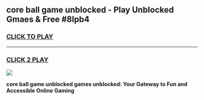 
## core ball game unblocked - Play Unblocked Gmaes & Free #8lpb4
<h3>
<a href="https://news.freeplayer.one?title=core_ball_game_unblocked&ref=24F">CLICK TO PLAY</a></h3>
<hr>

<h3>
<a href="https://news.freeplayer.one?title=core_ball_game_unblocked&ref=24F">CLICK 2 PLAY</a>
  
</h3>

<a href="https://news.freeplayer.one?title=core_ball_game_unblocked&ref=24F/"><img src="https://clearcache.store/games.png"></a>


**core ball game unblocked games unblocked: Your Gateway to Fun and Accessible Online Gaming**
